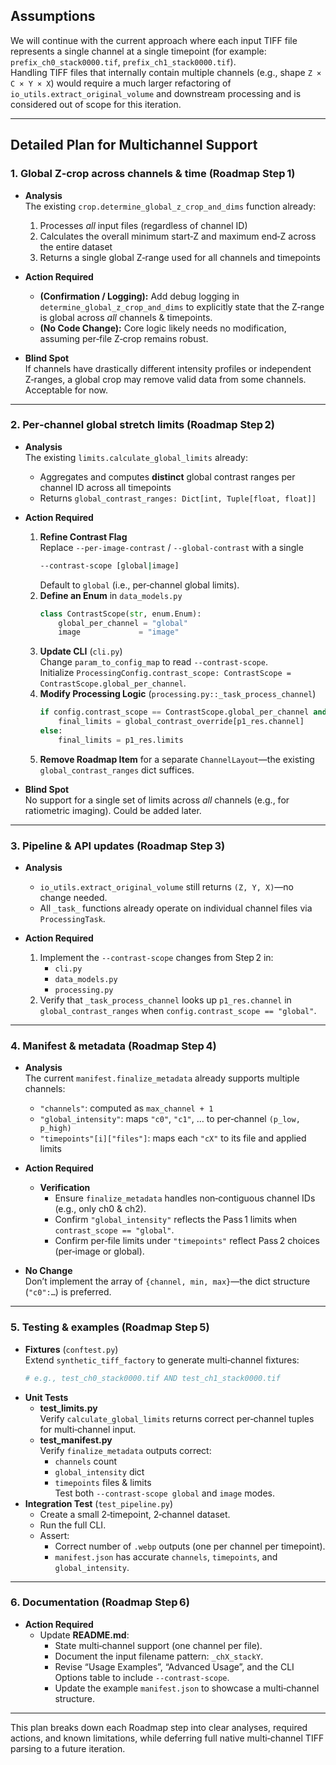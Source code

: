 ## Assumptions

We will continue with the current approach where each input TIFF file represents a single channel at a single timepoint (for example: `prefix_ch0_stack0000.tif`, `prefix_ch1_stack0000.tif`).  
Handling TIFF files that internally contain multiple channels (e.g., shape `Z × C × Y × X`) would require a much larger refactoring of `io_utils.extract_original_volume` and downstream processing and is considered out of scope for this iteration.

---

## Detailed Plan for Multichannel Support

### 1. Global Z‑crop across channels & time (Roadmap Step 1)

- **Analysis**  
  The existing `crop.determine_global_z_crop_and_dims` function already:  
  1. Processes *all* input files (regardless of channel ID)  
  2. Calculates the overall minimum start‑Z and maximum end‑Z across the entire dataset  
  3. Returns a single global Z‐range used for all channels and timepoints

- **Action Required**  
  - **(Confirmation / Logging):**  Add debug logging in `determine_global_z_crop_and_dims` to explicitly state that the Z‐range is global across *all* channels & timepoints.  
  - **(No Code Change):**  Core logic likely needs no modification, assuming per‑file Z‑crop remains robust.

- **Blind Spot**  
  If channels have drastically different intensity profiles or independent Z‑ranges, a global crop may remove valid data from some channels. Acceptable for now.

---

### 2. Per‑channel global stretch limits (Roadmap Step 2)

- **Analysis**  
  The existing `limits.calculate_global_limits` already:  
  - Aggregates and computes **distinct** global contrast ranges per channel ID across all timepoints  
  - Returns `global_contrast_ranges: Dict[int, Tuple[float, float]]`

- **Action Required**  
  1. **Refine Contrast Flag**  
     Replace `--per-image-contrast` / `--global-contrast` with a single  
     ```bash
     --contrast-scope [global|image]
     ```  
     Default to `global` (i.e., per‑channel global limits).  
  2. **Define an Enum** in `data_models.py`  
     ```python
     class ContrastScope(str, enum.Enum):
         global_per_channel = "global"
         image             = "image"
     ```  
  3. **Update CLI** (`cli.py`)  
     Change `param_to_config_map` to read `--contrast-scope`.  
     Initialize `ProcessingConfig.contrast_scope: ContrastScope = ContrastScope.global_per_channel`.  
  4. **Modify Processing Logic** (`processing.py::_task_process_channel`)  
     ```python
     if config.contrast_scope == ContrastScope.global_per_channel and global_contrast_override:
         final_limits = global_contrast_override[p1_res.channel]
     else:
         final_limits = p1_res.limits
     ```  
  5. **Remove Roadmap Item** for a separate `ChannelLayout`—the existing `global_contrast_ranges` dict suffices.

- **Blind Spot**  
  No support for a single set of limits across *all* channels (e.g., for ratiometric imaging). Could be added later.

---

### 3. Pipeline & API updates (Roadmap Step 3)

- **Analysis**  
  - `io_utils.extract_original_volume` still returns `(Z, Y, X)`—no change needed.  
  - All `_task_` functions already operate on individual channel files via `ProcessingTask`.

- **Action Required**  
  1. Implement the `--contrast-scope` changes from Step 2 in:  
     - `cli.py`  
     - `data_models.py`  
     - `processing.py`  
  2. Verify that `_task_process_channel` looks up `p1_res.channel` in `global_contrast_ranges` when `config.contrast_scope == "global"`.

---

### 4. Manifest & metadata (Roadmap Step 4)

- **Analysis**  
  The current `manifest.finalize_metadata` already supports multiple channels:  
  - `"channels"`: computed as `max_channel + 1`  
  - `"global_intensity"`: maps `"c0"`, `"c1"`, … to per‑channel `(p_low, p_high)`  
  - `"timepoints"[i]["files"]`: maps each `"cX"` to its file and applied limits

- **Action Required**  
  - **Verification**  
    - Ensure `finalize_metadata` handles non‑contiguous channel IDs (e.g., only ch0 & ch2).  
    - Confirm `"global_intensity"` reflects the Pass 1 limits when `contrast_scope == "global"`.  
    - Confirm per‑file limits under `"timepoints"` reflect Pass 2 choices (per‑image or global).

- **No Change**  
  Don’t implement the array of `{channel, min, max}`—the dict structure (`"c0":…`) is preferred.

---

### 5. Testing & examples (Roadmap Step 5)

- **Fixtures** (`conftest.py`)  
  Extend `synthetic_tiff_factory` to generate multi‑channel fixtures:  
  ```python
  # e.g., test_ch0_stack0000.tif AND test_ch1_stack0000.tif
  ```
- **Unit Tests**  
  - **test_limits.py**  
    Verify `calculate_global_limits` returns correct per‑channel tuples for multi‑channel input.  
  - **test_manifest.py**  
    Verify `finalize_metadata` outputs correct:  
    - `channels` count  
    - `global_intensity` dict  
    - `timepoints` files & limits  
    Test both `--contrast-scope global` and `image` modes.
- **Integration Test** (`test_pipeline.py`)  
  - Create a small 2‑timepoint, 2‑channel dataset.  
  - Run the full CLI.  
  - Assert:  
    - Correct number of `.webp` outputs (one per channel per timepoint).  
    - `manifest.json` has accurate `channels`, `timepoints`, and `global_intensity`.

---

### 6. Documentation (Roadmap Step 6)

- **Action Required**  
  - Update **README.md**:  
    - State multi‑channel support (one channel per file).  
    - Document the input filename pattern: `_chX_stackY`.  
    - Revise “Usage Examples”, “Advanced Usage”, and the CLI Options table to include `--contrast-scope`.  
    - Update the example `manifest.json` to showcase a multi‑channel structure.

---

This plan breaks down each Roadmap step into clear analyses, required actions, and known limitations, while deferring full native multi‑channel TIFF parsing to a future iteration.

